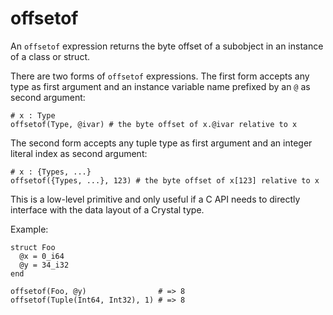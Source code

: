 # offsetof

An `offsetof` expression returns the byte offset of a subobject in an instance of a class or struct.

There are two forms of `offsetof` expressions. The first form accepts any type as first argument and an instance variable name prefixed by an `@` as second argument:

```crystal
# x : Type
offsetof(Type, @ivar) # the byte offset of x.@ivar relative to x
```

The second form accepts any tuple type as first argument and an integer literal index as second argument:

```crystal
# x : {Types, ...}
offsetof({Types, ...}, 123) # the byte offset of x[123] relative to x
```

This is a low-level primitive and only useful if a C API needs to directly interface with the data layout of a Crystal type.

Example:

```crystal
struct Foo
  @x = 0_i64
  @y = 34_i32
end

offsetof(Foo, @y)                # => 8
offsetof(Tuple(Int64, Int32), 1) # => 8
```

